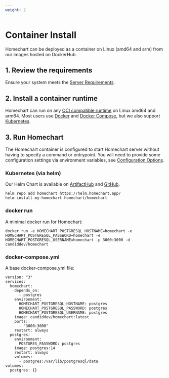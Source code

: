 ```yaml
---
weight: 2
---
```


# Container Install

Homechart can be deployed as a container on Linux (amd64 and arm) from our images hosted on DockerHub.

## 1. Review the requirements

Ensure your system meets the [Server Requirements](/getting-started/on-your-network/installation/requirements/).

## 2. Install a container runtime

Homechart can run on any [OCI compatible runtime](https://opencontainers.org/) on Linux amd64 and arm64.  Most users use [Docker](https://docs.docker.com/get-docker/) and [Docker Compose](https://docs.docker.com/compose/install/), but we also support [Kubernetes](https://kubernetes.io).

## 3. Run Homechart

The Homechart container is configured to start Homechart server without having to specify a command or entrypoint.  You will need to provide some configuration settings via environment variables, see [Configuration Options](/getting-started/on-your-network/installation/configuration-options/).

### Kubernetes (via helm)

Our Helm Chart is available on [ArtifactHub](https://artifacthub.io/packages/helm/homechart) and [GitHub](https://github.com/candiddev/homechart-helm).

```
helm repo add homechart https://helm.homechart.app/
helm install my-homechart homechart/homechart
```

### docker run

A minimal docker run for Homechart:

```
docker run -e HOMECHART_POSTGRESQL_HOSTNAME=homechart -e HOMECHART_POSTGRESQL_PASSWORD=homechart -e HOMECHART_POSTGRESQL_USERNAME=homechart -p 3000:3000 -d candiddev/homechart
```

### docker-compose.yml

A base docker-compose.yml file:
```
version: "3"
services:
  homechart:
    depends_on:
      - postgres
    environment:
      HOMECHART_POSTGRESQL_HOSTNAME: postgres
      HOMECHART_POSTGRESQL_PASSWORD: postgres
      HOMECHART_POSTGRESQL_USERNAME: postgres
    image: candiddev/homechart:latest
    ports:
      - "3000:3000"
    restart: always
  postgres:
    environment:
      POSTGRES_PASSWORD: postgres
    image: postgres:14
    restart: always
    volumes:
      - postgres:/var/lib/postgresql/data
volumes:
  postgres: {}
```
